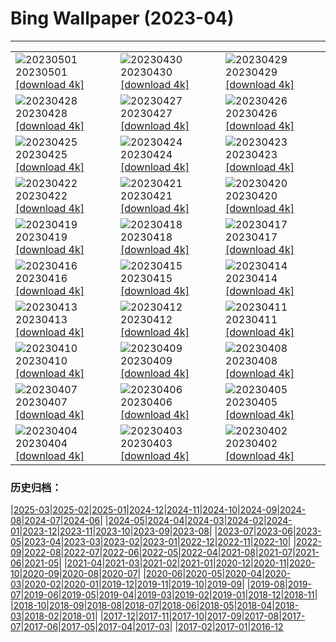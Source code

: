 # Bing Wallpaper (2023-04)
**************

<table><tr><td><img src="https://www.bing.com/th?id=OHR.ExteriorPreservationHall_EN-CA2845933344_1920x1080.jpg" alt="20230501"> 20230501 <a href="https://www.bing.com/th?id=OHR.ExteriorPreservationHall_EN-CA2845933344_UHD.jpg">[download 4k]</a></td><td><img src="https://www.bing.com/th?id=OHR.JTNPMilkyWay_EN-CA2545299911_1920x1080.jpg" alt="20230430"> 20230430 <a href="https://www.bing.com/th?id=OHR.JTNPMilkyWay_EN-CA2545299911_UHD.jpg">[download 4k]</a></td><td><img src="https://www.bing.com/th?id=OHR.MariposaGrove_EN-CA6831249585_1920x1080.jpg" alt="20230429"> 20230429 <a href="https://www.bing.com/th?id=OHR.MariposaGrove_EN-CA6831249585_UHD.jpg">[download 4k]</a></td></tr><tr><td><img src="https://www.bing.com/th?id=OHR.SouthPadre_EN-CA1260727750_1920x1080.jpg" alt="20230428"> 20230428 <a href="https://www.bing.com/th?id=OHR.SouthPadre_EN-CA1260727750_UHD.jpg">[download 4k]</a></td><td><img src="https://www.bing.com/th?id=OHR.SulphurMountain_EN-CA6114398245_1920x1080.jpg" alt="20230427"> 20230427 <a href="https://www.bing.com/th?id=OHR.SulphurMountain_EN-CA6114398245_UHD.jpg">[download 4k]</a></td><td><img src="https://www.bing.com/th?id=OHR.AdelieWPD_EN-CA9843813633_1920x1080.jpg" alt="20230426"> 20230426 <a href="https://www.bing.com/th?id=OHR.AdelieWPD_EN-CA9843813633_UHD.jpg">[download 4k]</a></td></tr><tr><td><img src="https://www.bing.com/th?id=OHR.FranconianWineCellar_EN-CA7671304444_1920x1080.jpg" alt="20230425"> 20230425 <a href="https://www.bing.com/th?id=OHR.FranconianWineCellar_EN-CA7671304444_UHD.jpg">[download 4k]</a></td><td><img src="https://www.bing.com/th?id=OHR.StuttgartPublicLibrary_EN-CA7363462491_1920x1080.jpg" alt="20230424"> 20230424 <a href="https://www.bing.com/th?id=OHR.StuttgartPublicLibrary_EN-CA7363462491_UHD.jpg">[download 4k]</a></td><td><img src="https://www.bing.com/th?id=OHR.EarthDayFox_EN-CA7029456092_1920x1080.jpg" alt="20230423"> 20230423 <a href="https://www.bing.com/th?id=OHR.EarthDayFox_EN-CA7029456092_UHD.jpg">[download 4k]</a></td></tr><tr><td><img src="https://www.bing.com/th?id=OHR.ProcidaItaly_EN-CA6765392196_1920x1080.jpg" alt="20230422"> 20230422 <a href="https://www.bing.com/th?id=OHR.ProcidaItaly_EN-CA6765392196_UHD.jpg">[download 4k]</a></td><td><img src="https://www.bing.com/th?id=OHR.YuanyangChina_EN-CA2675419063_1920x1080.jpg" alt="20230421"> 20230421 <a href="https://www.bing.com/th?id=OHR.YuanyangChina_EN-CA2675419063_UHD.jpg">[download 4k]</a></td><td><img src="https://www.bing.com/th?id=OHR.TaiwanYuhina_EN-CA4124062370_1920x1080.jpg" alt="20230420"> 20230420 <a href="https://www.bing.com/th?id=OHR.TaiwanYuhina_EN-CA4124062370_UHD.jpg">[download 4k]</a></td></tr><tr><td><img src="https://www.bing.com/th?id=OHR.MPPUnesco_EN-CA6408902104_1920x1080.jpg" alt="20230419"> 20230419 <a href="https://www.bing.com/th?id=OHR.MPPUnesco_EN-CA6408902104_UHD.jpg">[download 4k]</a></td><td><img src="https://www.bing.com/th?id=OHR.OneThousandSprings_EN-CA1056880093_1920x1080.jpg" alt="20230418"> 20230418 <a href="https://www.bing.com/th?id=OHR.OneThousandSprings_EN-CA1056880093_UHD.jpg">[download 4k]</a></td><td><img src="https://www.bing.com/th?id=OHR.KiteDay_EN-CA8350748247_1920x1080.jpg" alt="20230417"> 20230417 <a href="https://www.bing.com/th?id=OHR.KiteDay_EN-CA8350748247_UHD.jpg">[download 4k]</a></td></tr><tr><td><img src="https://www.bing.com/th?id=OHR.Thecherryblossomtrees_EN-CA3305623267_1920x1080.jpg" alt="20230416"> 20230416 <a href="https://www.bing.com/th?id=OHR.Thecherryblossomtrees_EN-CA3305623267_UHD.jpg">[download 4k]</a></td><td><img src="https://www.bing.com/th?id=OHR.RedSeaStars_EN-CA6634139553_1920x1080.jpg" alt="20230415"> 20230415 <a href="https://www.bing.com/th?id=OHR.RedSeaStars_EN-CA6634139553_UHD.jpg">[download 4k]</a></td><td><img src="https://www.bing.com/th?id=OHR.PhloxSubulata_EN-CA3551563589_1920x1080.jpg" alt="20230414"> 20230414 <a href="https://www.bing.com/th?id=OHR.PhloxSubulata_EN-CA3551563589_UHD.jpg">[download 4k]</a></td></tr><tr><td><img src="https://www.bing.com/th?id=OHR.EuropeFromISS_EN-CA6668043874_1920x1080.jpg" alt="20230413"> 20230413 <a href="https://www.bing.com/th?id=OHR.EuropeFromISS_EN-CA6668043874_UHD.jpg">[download 4k]</a></td><td><img src="https://www.bing.com/th?id=OHR.TheCanadaContinentalDivide_EN-CA2081857891_1920x1080.jpg" alt="20230412"> 20230412 <a href="https://www.bing.com/th?id=OHR.TheCanadaContinentalDivide_EN-CA2081857891_UHD.jpg">[download 4k]</a></td><td><img src="https://www.bing.com/th?id=OHR.ElephantTwins_EN-CA6312430461_1920x1080.jpg" alt="20230411"> 20230411 <a href="https://www.bing.com/th?id=OHR.ElephantTwins_EN-CA6312430461_UHD.jpg">[download 4k]</a></td></tr><tr><td><img src="https://www.bing.com/th?id=OHR.LithuanianEggs_EN-CA6217533771_1920x1080.jpg" alt="20230410"> 20230410 <a href="https://www.bing.com/th?id=OHR.LithuanianEggs_EN-CA6217533771_UHD.jpg">[download 4k]</a></td><td><img src="https://www.bing.com/th?id=OHR.NIrelandGiants_EN-CA5069390494_1920x1080.jpg" alt="20230409"> 20230409 <a href="https://www.bing.com/th?id=OHR.NIrelandGiants_EN-CA5069390494_UHD.jpg">[download 4k]</a></td><td><img src="https://www.bing.com/th?id=OHR.KitsAspen_EN-CA5946342472_1920x1080.jpg" alt="20230408"> 20230408 <a href="https://www.bing.com/th?id=OHR.KitsAspen_EN-CA5946342472_UHD.jpg">[download 4k]</a></td></tr><tr><td><img src="https://www.bing.com/th?id=OHR.ArizonaPinkMoon_EN-CA3081342406_1920x1080.jpg" alt="20230407"> 20230407 <a href="https://www.bing.com/th?id=OHR.ArizonaPinkMoon_EN-CA3081342406_UHD.jpg">[download 4k]</a></td><td><img src="https://www.bing.com/th?id=OHR.BlackGrouseLekking_EN-CA3757244382_1920x1080.jpg" alt="20230406"> 20230406 <a href="https://www.bing.com/th?id=OHR.BlackGrouseLekking_EN-CA3757244382_UHD.jpg">[download 4k]</a></td><td><img src="https://www.bing.com/th?id=OHR.CanadianMuseumforHumanRights_EN-CA1657047279_1920x1080.jpg" alt="20230405"> 20230405 <a href="https://www.bing.com/th?id=OHR.CanadianMuseumforHumanRights_EN-CA1657047279_UHD.jpg">[download 4k]</a></td></tr><tr><td><img src="https://www.bing.com/th?id=OHR.HonaunauNP_EN-CA3475856618_1920x1080.jpg" alt="20230404"> 20230404 <a href="https://www.bing.com/th?id=OHR.HonaunauNP_EN-CA3475856618_UHD.jpg">[download 4k]</a></td><td><img src="https://www.bing.com/th?id=OHR.JavaBromo_EN-CA8165428782_1920x1080.jpg" alt="20230403"> 20230403 <a href="https://www.bing.com/th?id=OHR.JavaBromo_EN-CA8165428782_UHD.jpg">[download 4k]</a></td><td><img src="https://www.bing.com/th?id=OHR.FrogMonth_EN-CA3345030544_1920x1080.jpg" alt="20230402"> 20230402 <a href="https://www.bing.com/th?id=OHR.FrogMonth_EN-CA3345030544_UHD.jpg">[download 4k]</a></td></tr></table>

### 历史归档：

|[2025-03](/../2025-03/2025-03.md)|[2025-02](/../2025-02/2025-02.md)|[2025-01](/../2025-01/2025-01.md)|[2024-12](/../2024-12/2024-12.md)|[2024-11](/../2024-11/2024-11.md)|[2024-10](/../2024-10/2024-10.md)|[2024-09](/../2024-09/2024-09.md)|[2024-08](/../2024-08/2024-08.md)|[2024-07](/../2024-07/2024-07.md)|[2024-06](/../2024-06/2024-06.md)|
|[2024-05](/../2024-05/2024-05.md)|[2024-04](/../2024-04/2024-04.md)|[2024-03](/../2024-03/2024-03.md)|[2024-02](/../2024-02/2024-02.md)|[2024-01](/../2024-01/2024-01.md)|[2023-12](/../2023-12/2023-12.md)|[2023-11](/../2023-11/2023-11.md)|[2023-10](/../2023-10/2023-10.md)|[2023-09](/../2023-09/2023-09.md)|[2023-08](/../2023-08/2023-08.md)|
|[2023-07](/../2023-07/2023-07.md)|[2023-06](/../2023-06/2023-06.md)|[2023-05](/../2023-05/2023-05.md)|[2023-04](/2023-04.md)|[2023-03](/../2023-03/2023-03.md)|[2023-02](/../2023-02/2023-02.md)|[2023-01](/../2023-01/2023-01.md)|[2022-12](/../2022-12/2022-12.md)|[2022-11](/../2022-11/2022-11.md)|[2022-10](/../2022-10/2022-10.md)|
|[2022-09](/../2022-09/2022-09.md)|[2022-08](/../2022-08/2022-08.md)|[2022-07](/../2022-07/2022-07.md)|[2022-06](/../2022-06/2022-06.md)|[2022-05](/../2022-05/2022-05.md)|[2022-04](/../2022-04/2022-04.md)|[2021-08](/../2021-08/2021-08.md)|[2021-07](/../2021-07/2021-07.md)|[2021-06](/../2021-06/2021-06.md)|[2021-05](/../2021-05/2021-05.md)|
|[2021-04](/../2021-04/2021-04.md)|[2021-03](/../2021-03/2021-03.md)|[2021-02](/../2021-02/2021-02.md)|[2021-01](/../2021-01/2021-01.md)|[2020-12](/../2020-12/2020-12.md)|[2020-11](/../2020-11/2020-11.md)|[2020-10](/../2020-10/2020-10.md)|[2020-09](/../2020-09/2020-09.md)|[2020-08](/../2020-08/2020-08.md)|[2020-07](/../2020-07/2020-07.md)|
|[2020-06](/../2020-06/2020-06.md)|[2020-05](/../2020-05/2020-05.md)|[2020-04](/../2020-04/2020-04.md)|[2020-03](/../2020-03/2020-03.md)|[2020-02](/../2020-02/2020-02.md)|[2020-01](/../2020-01/2020-01.md)|[2019-12](/../2019-12/2019-12.md)|[2019-11](/../2019-11/2019-11.md)|[2019-10](/../2019-10/2019-10.md)|[2019-09](/../2019-09/2019-09.md)|
|[2019-08](/../2019-08/2019-08.md)|[2019-07](/../2019-07/2019-07.md)|[2019-06](/../2019-06/2019-06.md)|[2019-05](/../2019-05/2019-05.md)|[2019-04](/../2019-04/2019-04.md)|[2019-03](/../2019-03/2019-03.md)|[2019-02](/../2019-02/2019-02.md)|[2019-01](/../2019-01/2019-01.md)|[2018-12](/../2018-12/2018-12.md)|[2018-11](/../2018-11/2018-11.md)|
|[2018-10](/../2018-10/2018-10.md)|[2018-09](/../2018-09/2018-09.md)|[2018-08](/../2018-08/2018-08.md)|[2018-07](/../2018-07/2018-07.md)|[2018-06](/../2018-06/2018-06.md)|[2018-05](/../2018-05/2018-05.md)|[2018-04](/../2018-04/2018-04.md)|[2018-03](/../2018-03/2018-03.md)|[2018-02](/../2018-02/2018-02.md)|[2018-01](/../2018-01/2018-01.md)|
|[2017-12](/../2017-12/2017-12.md)|[2017-11](/../2017-11/2017-11.md)|[2017-10](/../2017-10/2017-10.md)|[2017-09](/../2017-09/2017-09.md)|[2017-08](/../2017-08/2017-08.md)|[2017-07](/../2017-07/2017-07.md)|[2017-06](/../2017-06/2017-06.md)|[2017-05](/../2017-05/2017-05.md)|[2017-04](/../2017-04/2017-04.md)|[2017-03](/../2017-03/2017-03.md)|
|[2017-02](/../2017-02/2017-02.md)|[2017-01](/../2017-01/2017-01.md)|[2016-12](/../2016-12/2016-12.md)